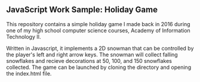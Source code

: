 
## JavaScript Work Sample: Holiday Game



This repository contains a simple holiday game I made back in 2016
during one of my high school computer science courses, Academy of
Information Technology II.

Written in Javascript, it implements a 2D snowman that can be controlled by the
player's left and right arrow keys. The snowman will collect
falling snowflakes and recieve decorations at 50, 100, and 150
snowflakes collected. The game can be launched by cloning the
directory and opening the index.html file.
